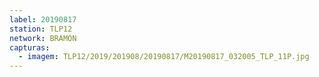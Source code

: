 ```yaml
---
label: 20190817
station: TLP12
network: BRAMON
capturas:
  - imagem: TLP12/2019/201908/20190817/M20190817_032005_TLP_11P.jpg
---
```

